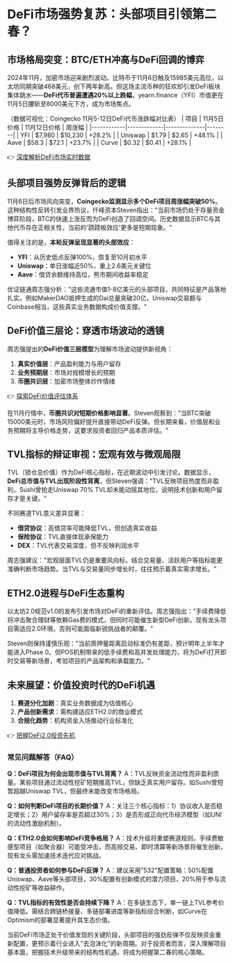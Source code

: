 # DeFi市场强势复苏：头部项目引领第二春？

## 市场格局突变：BTC/ETH冲高与DeFi回调的博弈

2024年11月，加密市场迎来剧烈波动。比特币于11月6日触及15985美元高位，以太坊同期突破468美元，创下两年新高。但这场主流币种的狂欢却引发DeFi板块集体跳水——**DeFi代币普遍遭遇20%以上跌幅**，yearn.finance（YFI）市值更在11月5日腰斩至8000美元下方，成为市场焦点。

（数据可视化：Coingecko 11月5-12日DeFi代币涨跌幅对比表）
| 项目       | 11月5日价格 | 11月12日价格 | 周涨幅 |
|------------|-------------|--------------|--------|
| YFI        | $7,980      | $10,230      | +28.2% |
| Uniswap    | $1.79       | $2.65        | +48.1% |
| Aave       | $58.3       | $72.1        | +23.7% |
| Curve      | $0.32       | $0.41        | +28.1% |

👉 [深度解析DeFi市场实时数据](https://bit.ly/okx_welcome)

## 头部项目强势反弹背后的逻辑

11月6日后市场风向突变，**Coingecko监测显示多个DeFi项目周涨幅突破50%**。这种结构性反转引发业界热议，仟峰资本Steven指出："当前市场仍处于存量资金博弈阶段，BTC的快速上涨反而为DeFi创造了回调空间。历史数据显示BTC与其他代币存在正相关性，当前的'跷跷板效应'更多是短期现象。"

值得关注的是，**本轮反弹呈现显著的头部效应**：
- **YFI**：从历史低点反弹100%，恢复至10月初水平
- **Uniswap**：单日涨幅近50%，重上2.6美元关键位
- **Aave**：借贷余额维持高位，熊市期间收益率稳定

优证链通周志强分析："这些流通市值1-8亿美元的头部项目，共同特征是产品落地扎实。例如MakerDAO抵押生成的Dai总量突破20亿，Uniswap交易额与Coinbase相当，这些真实业务数据构成价值支撑。"

## DeFi价值三层论：穿透市场波动的透镜

周志强提出的**DeFi价值三层模型**为理解市场波动提供新视角：

1. **真实价值层**：产品盈利能力与用户留存
2. **业务预期层**：市场对规模增长的预期
3. **币圈共识层**：加密市场整体炒作情绪

👉 [探索DeFi价值评估体系](https://bit.ly/okx_welcome)

在11月行情中，**币圈共识对短期价格影响显著**。Steven观察到："当BTC突破15000美元时，市场风险偏好提升直接带动DeFi反弹。但长期来看，价值层和业务预期将主导价格走势，这要求投资者回归产品本质评估。"

## TVL指标的辩证审视：宏观有效与微观局限

TVL（锁仓总价值）作为DeFi核心指标，在近期波动中引发讨论。数据显示，**DeFi总市值与TVL出现阶段性背离**，但Steven强调："TVL反映项目热度而非盈利，Sushi曾抢走Uniswap 70% TVL却未能动摇其地位，说明技术创新和用户留存才是关键。"

不同赛道TVL意义差异显著：
- **借贷协议**：高借贷率可能降低TVL，但创造真实收益
- **保险协议**：TVL直接体现承保能力
- **DEX**：TVL代表交易深度，但不反映利润水平

周志强建议："宏观层面TVL仍是重要风向标，结合交易量、活跃用户等指标能更准确判断市场趋势。当TVL与交易量同步增长时，往往预示着真实需求增长。"

## ETH2.0进程与DeFi生态重构

以太坊2.0规范v1.0的发布引发市场对DeFi的重新评估。周志强指出："手续费降低将冲击聚合理财等依赖Gas费的模式，但同时可能催生新型DeFi创新。现有龙头项目需适应2.0环境，否则可能面临新锐挑战者的颠覆。"

Steven则保持谨慎乐观："当前质押量距离启动标准仍有差距，预计明年上半年才能进入Phase 0。但POS机制带来的低手续费和高并发处理能力，将为DeFi打开即时交易等新场景，考验项目的产品架构和承载能力。"

## 未来展望：价值投资时代的DeFi机遇

1. **赛道分化加剧**：真实业务数据成为估值核心
2. **产品创新需求**：需构建适应ETH2.0的商业模式
3. **合规化趋势**：机构资金入场推动行业标准化

👉 [把握DeFi2.0投资先机](https://bit.ly/okx_welcome)

### 常见问题解答（FAQ）

**Q：DeFi项目为何会出现市值与TVL背离？**
A：TVL反映资金流动性而非盈利质量。某些项目通过流动性挖矿短期推高TVL，但缺乏真实用户留存。如Sushi曾短暂超越Uniswap TVL，但最终未能改变市场格局。

**Q：如何判断DeFi项目的长期价值？**
A：关注三个核心指标：1）协议收入是否稳定增长；2）用户留存率是否超过30%；3）是否形成正向代币经济模型（如UNI的流动性激励机制）。

**Q：ETH2.0会如何影响DeFi竞争格局？**
A：技术升级将重塑赛道规则。手续费敏感型项目（如聚合器）可能受冲击，而高频交易、即时清算等新场景将催生创新，现有龙头需加速技术迭代应对挑战。

**Q：普通投资者如何参与DeFi反弹？**
A：建议采用"532"配置策略：50%配置Uniswap、Aave等头部项目，30%配置有创新模式的潜力项目，20%用于参与流动性挖矿等收益耕作。

**Q：TVL指标的有效性是否会持续下降？**
A：在多链生态下，单一链上TVL参考价值降低。需结合跨链桥接量、多链部署进度等新指标综合判断，如Curve在Optimism的部署显著提升其生态价值。

当前DeFi市场正处于价值发现的关键阶段，头部项目的强劲反弹不仅反映资金重新配置，更预示着行业进入"去泡沫化"的新周期。对于投资者而言，深入理解项目基本面，把握技术升级带来的结构性机遇，将成为把握第二春的核心策略。